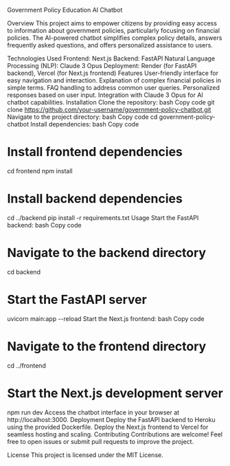 Government Policy Education AI Chatbot

Overview
This project aims to empower citizens by providing easy access to information about government policies, particularly focusing on financial policies. The AI-powered chatbot simplifies complex policy details, answers frequently asked questions, and offers personalized assistance to users.

Technologies Used
Frontend: Next.js
Backend: FastAPI
Natural Language Processing (NLP): Claude 3 Opus
Deployment: Render (for FastAPI backend), Vercel (for Next.js frontend)
Features
User-friendly interface for easy navigation and interaction.
Explanation of complex financial policies in simple terms.
FAQ handling to address common user queries.
Personalized responses based on user input.
Integration with Claude 3 Opus for AI chatbot capabilities.
Installation
Clone the repository:
bash
Copy code
git clone https://github.com/your-username/government-policy-chatbot.git
Navigate to the project directory:
bash
Copy code
cd government-policy-chatbot
Install dependencies:
bash
Copy code
# Install frontend dependencies
cd frontend
npm install

# Install backend dependencies
cd ../backend
pip install -r requirements.txt
Usage
Start the FastAPI backend:
bash
Copy code
# Navigate to the backend directory
cd backend

# Start the FastAPI server
uvicorn main:app --reload
Start the Next.js frontend:
bash
Copy code
# Navigate to the frontend directory
cd ../frontend

# Start the Next.js development server
npm run dev
Access the chatbot interface in your browser at http://localhost:3000.
Deployment
Deploy the FastAPI backend to Heroku using the provided Dockerfile.
Deploy the Next.js frontend to Vercel for seamless hosting and scaling.
Contributing
Contributions are welcome! Feel free to open issues or submit pull requests to improve the project.

License
This project is licensed under the MIT License.
